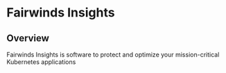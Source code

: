 # Fairwinds Insights

## Overview

Fairwinds Insights is software to protect and optimize your mission-critical Kubernetes applications
